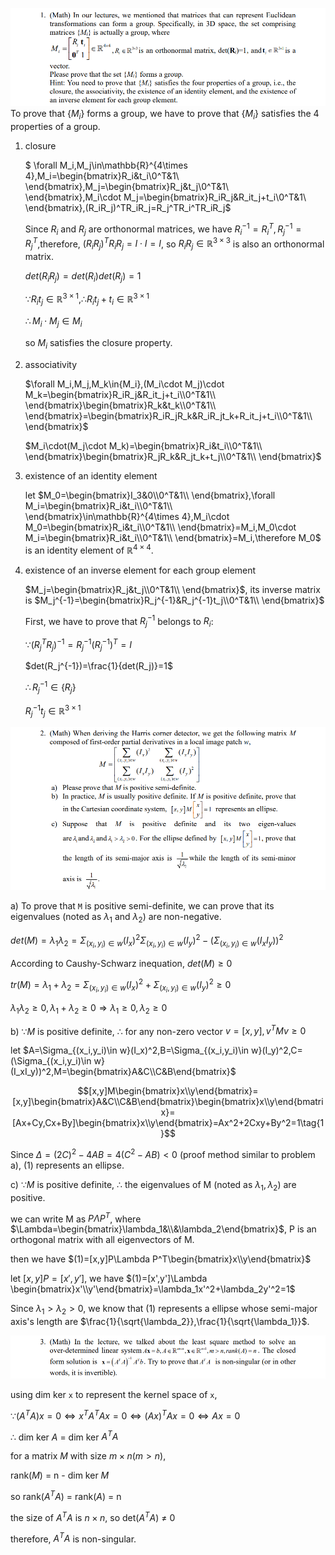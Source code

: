 ![](img/P1.png)
To prove that $\{M_i\}$ forms a group, we have to prove that $\{M_i\}$ satisfies the 4 properties of a group.
1. closure
   
    $
    \forall M_i,M_j\in\mathbb{R}^{4\times 4},M_i=\begin{bmatrix}R_i&t_i\\0^T&1\\ \end{bmatrix},M_j=\begin{bmatrix}R_j&t_j\\0^T&1\\ \end{bmatrix},M_i\cdot M_j=\begin{bmatrix}R_iR_j&R_it_j+t_i\\0^T&1\\ \end{bmatrix},(R_iR_j)^TR_iR_j=R_j^TR_i^TR_iR_j$

    Since $R_i$ and $R_j$ are orthonormal matrices, we have $R_i^{-1}=R_i^T,R_j^{-1}=R_j^T$,therefore, $(R_iR_j)^TR_iR_j=I\cdot I=I$, so $R_iR_j\in\mathbb{R}^{3\times 3}$ is also an orthonormal matrix.

    $det(R_iR_j)=det(R_i)det(R_j)=1$

    $\because R_it_j\in \mathbb{R}^{3\times 1},\therefore R_it_j+t_i\in\mathbb{R}^{3\times 1}$

    $\therefore M_i\cdot M_j\in{M_i}$

    so ${M_i}$ satisfies the closure property.

2. associativity
   
   $\forall M_i,M_j,M_k\in{M_i},(M_i\cdot M_j)\cdot M_k=\begin{bmatrix}R_iR_j&R_it_j+t_i\\0^T&1\\ \end{bmatrix}\begin{bmatrix}R_k&t_k\\0^T&1\\ \end{bmatrix}=\begin{bmatrix}R_iR_jR_k&R_iR_jt_k+R_it_j+t_i\\0^T&1\\ \end{bmatrix}$

   $M_i\cdot(M_j\cdot M_k)=\begin{bmatrix}R_i&t_i\\0^T&1\\ \end{bmatrix}\begin{bmatrix}R_jR_k&R_jt_k+t_j\\0^T&1\\ \end{bmatrix}$
   
3. existence of an identity element
   
   let $M_0=\begin{bmatrix}I_3&0\\0^T&1\\ \end{bmatrix},\forall M_i=\begin{bmatrix}R_i&t_i\\0^T&1\\ \end{bmatrix}\in\mathbb{R}^{4\times 4},M_i\cdot M_0=\begin{bmatrix}R_i&t_i\\0^T&1\\ \end{bmatrix}=M_i,M_0\cdot M_i=\begin{bmatrix}R_i&t_i\\0^T&1\\ \end{bmatrix}=M_i,\therefore M_0$ is an identity element of $\mathbb{R}^{4\times 4}$.

4. existence of an inverse element for each group element
   
   $M_j=\begin{bmatrix}R_j&t_j\\0^T&1\\ \end{bmatrix}$, its inverse matrix is $M_j^{-1}=\begin{bmatrix}R_j^{-1}&R_j^{-1}t_j\\0^T&1\\ \end{bmatrix}$

    First, we have to prove that $R_j^{-1}$ belongs to $R_i$:

   $\because (R_j^TR_j)^{-1}=R_j^{-1}(R_j^{-1})^T=I$

   $det(R_j^{-1})=\frac{1}{det(R_j)}=1$

   $\therefore R_j^{-1}\in\{R_j\}$

   $R_j^{-1}t_j\in\mathbb{R}^{3\times 1}$

![](img/P2.png)

a) To prove that `M` is positive semi-definite, we can prove that its eigenvalues (noted as $\lambda_1$ and $\lambda_2$) are non-negative.

$det(M)=\lambda_1\lambda_2=\Sigma_{(x_i,y_i)\in w}(I_x)^2\Sigma_{(x_i,y_i)\in w}(I_y)^2-(\Sigma_{(x_i,y_i)\in w}(I_xI_y))^2$

According to Caushy-Schwarz inequation, $det(M)\geq0$

$tr(M)=\lambda_1+\lambda_2=\Sigma_{(x_i,y_i)\in w}(I_x)^2+\Sigma_{(x_i,y_i)\in w}(I_y)^2\geq0$

$\lambda_1\lambda_2\geq0,\lambda_1+\lambda_2\geq0\Rightarrow\lambda_1\geq0,\lambda_2\geq0$

b) $\because M$ is positive definite, $\therefore$ for any non-zero vector $v=[x,y],v^TMv\geq0$

let $A=\Sigma_{(x_i,y_i)\in w}(I_x)^2,B=\Sigma_{(x_i,y_i)\in w}(I_y)^2,C=(\Sigma_{(x_i,y_i)\in w}(I_xI_y))^2,M=\begin{bmatrix}A&C\\C&B\end{bmatrix}$

$$[x,y]M\begin{bmatrix}x\\y\end{bmatrix}=[x,y]\begin{bmatrix}A&C\\C&B\end{bmatrix}\begin{bmatrix}x\\y\end{bmatrix}=[Ax+Cy,Cx+By]\begin{bmatrix}x\\y\end{bmatrix}=Ax^2+2Cxy+By^2=1\tag{1}$$

Since $\Delta=(2C)^2-4AB=4(C^2-AB)<0$ (proof method similar to problem a), (1) represents an ellipse.

c) $\because M$ is positive definite, $\therefore$ the eigenvalues of M (noted as $\lambda_1,\lambda_2$) are positive.

we can write M as $P\Lambda P^T$, where $\Lambda=\begin{bmatrix}\lambda_1&\\&\lambda_2\end{bmatrix}$, P is an orthogonal matrix with all eigenvectors of M.

then we have $(1)=[x,y]P\Lambda P^T\begin{bmatrix}x\\y\end{bmatrix}$

let $[x,y]P=[x',y']$, we have $(1)=[x',y']\Lambda \begin{bmatrix}x'\\y'\end{bmatrix}=\lambda_1x'^2+\lambda_2y'^2=1$

Since $\lambda_1>\lambda_2>0$, we know that (1) represents a ellipse whose semi-major axis's length are $\frac{1}{\sqrt{\lambda_2}},\frac{1}{\sqrt{\lambda_1}}$.

![](img/P3.png)

using dim ker `x` to represent the kernel space of `x`,

$\because(A^TA)x=0\Leftrightarrow x^TA^TAx=0\Leftrightarrow (Ax)^TAx=0\Leftrightarrow Ax=0$

$\therefore$ dim ker $A$ = dim ker $A^TA$

for a matrix $M$ with size $m\times n(m>n)$, 

rank($M$) = n - dim ker $M$

so rank($A^TA$) = rank($A$) = n

the size of $A^TA$ is $n\times n$, so det($A^TA$) $\neq$ 0

therefore, $A^TA$ is non-singular.